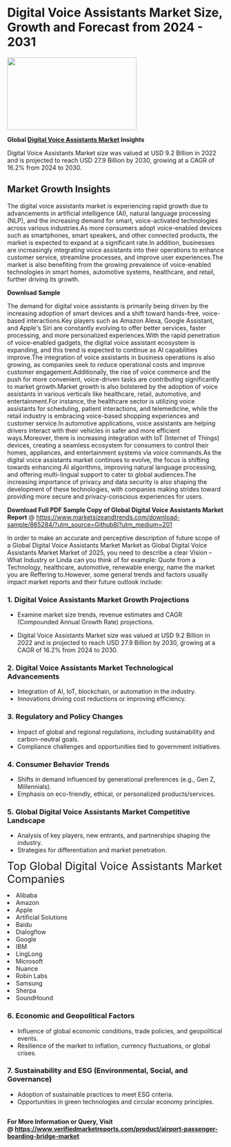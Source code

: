 <H1>Digital Voice Assistants Market Size, Growth and Forecast from 2024 - 2031</H1><img class="aligncenter size-medium wp-image-584254" src="https://thirdeyenews.in/wp-content/uploads/2024/09/Global-Market-Research-300x168.jpeg" alt="" width="300" height="168" /><p><strong>Global&nbsp;<a href="https://www.marketsizeandtrends.com/download-sample/865284/?utm_source=Github8j?utm_medium=201">Digital Voice Assistants Market</a> Insights</strong></p><p>Digital Voice Assistants Market size was valued at USD 9.2 Billion in 2022 and is projected to reach USD 27.9 Billion by 2030, growing at a CAGR of 16.2% from 2024 to 2030.</p><p><h2>Market Growth Insights</h2> <p>The digital voice assistants market is experiencing rapid growth due to advancements in artificial intelligence (AI), natural language processing (NLP), and the increasing demand for smart, voice-activated technologies across various industries.As more consumers adopt voice-enabled devices such as smartphones, smart speakers, and other connected products, the market is expected to expand at a significant rate.In addition, businesses are increasingly integrating voice assistants into their operations to enhance customer service, streamline processes, and improve user experiences.The market is also benefiting from the growing prevalence of voice-enabled technologies in smart homes, automotive systems, healthcare, and retail, further driving its growth.</p> <p><strong>Download Sample</strong></p> <p>The demand for digital voice assistants is primarily being driven by the increasing adoption of smart devices and a shift toward hands-free, voice-based interactions.Key players such as Amazon Alexa, Google Assistant, and Apple's Siri are constantly evolving to offer better services, faster processing, and more personalized experiences.With the rapid penetration of voice-enabled gadgets, the digital voice assistant ecosystem is expanding, and this trend is expected to continue as AI capabilities improve.The integration of voice assistants in business operations is also growing, as companies seek to reduce operational costs and improve customer engagement.Additionally, the rise of voice commerce and the push for more convenient, voice-driven tasks are contributing significantly to market growth.Market growth is also bolstered by the adoption of voice assistants in various verticals like healthcare, retail, automotive, and entertainment.For instance, the healthcare sector is utilizing voice assistants for scheduling, patient interactions, and telemedicine, while the retail industry is embracing voice-based shopping experiences and customer service.In automotive applications, voice assistants are helping drivers interact with their vehicles in safer and more efficient ways.Moreover, there is increasing integration with IoT (Internet of Things) devices, creating a seamless ecosystem for consumers to control their homes, appliances, and entertainment systems via voice commands.As the digital voice assistants market continues to evolve, the focus is shifting towards enhancing AI algorithms, improving natural language processing, and offering multi-lingual support to cater to global audiences.The increasing importance of privacy and data security is also shaping the development of these technologies, with companies making strides toward providing more secure and privacy-conscious experiences for users.<p><span class=""><strong>Download Full PDF Sample Copy of Global Digital Voice Assistants Market Report</strong> @ <a href="https://www.marketsizeandtrends.com/download-sample/865284/?utm_source=Github8j?utm_medium=201" target="_blank">https://www.marketsizeandtrends.com/download-sample/865284/?utm_source=Github8j?utm_medium=201</a></span></p><p>In order to make an accurate and perceptive description of future scope of a Global&nbsp;Digital Voice Assistants Market Market as Global&nbsp;Digital Voice Assistants Market Market of 2025, you need to describe a clear Vision &ndash; What Industry or Linda can you think of for example: Quote from a Technology, healthcare, automotive, renewable energy, name the market you are Reffering to.However, some general trends and factors usually impact market reports and their future outlook include:</p><h3>1.&nbsp;<strong>Digital Voice Assistants Market Growth Projections</strong></h3><ul><li>Examine market size trends, revenue estimates and CAGR (Compounded Annual Growth Rate) projections.</li><li><p>Digital Voice Assistants Market size was valued at USD 9.2 Billion in 2022 and is projected to reach USD 27.9 Billion by 2030, growing at a CAGR of 16.2% from 2024 to 2030.</p></li></ul><h3>2.&nbsp;<strong>Digital Voice Assistants Market Technological Advancements</strong></h3><ul><li>Integration of AI, IoT, blockchain, or automation in the industry.</li><li>Innovations driving cost reductions or improving efficiency.</li></ul><h3>3.&nbsp;<strong>Regulatory and Policy Changes</strong></h3><ul><li>Impact of global and regional regulations, including sustainability and carbon-neutral goals.</li><li>Compliance challenges and opportunities tied to government initiatives.</li></ul><h3>4.&nbsp;<strong>Consumer Behavior Trends</strong></h3><ul><li>Shifts in demand influenced by generational preferences (e.g., Gen Z, Millennials).</li><li>Emphasis on eco-friendly, ethical, or personalized products/services.</li></ul><h3>5.&nbsp;<strong>Global Digital Voice Assistants Market Competitive Landscape</strong></h3><ul><li>Analysis of key players, new entrants, and partnerships shaping the industry.</li><li>Strategies for differentiation and market penetration.</li></ul><p data-pm-slice="1 1 []"><span style="color: inherit; font-family: inherit; font-size: 25px;">Top Global Digital Voice Assistants Market Companies</span></p><div class="" data-test-id=""><p><li>Alibaba</li><li> Amazon</li><li> Apple</li><li> Artificial Solutions</li><li> Baidu</li><li> Dialogflow</li><li> Google</li><li> IBM</li><li> LingLong</li><li> Microsoft</li><li> Nuance</li><li> Robin Labs</li><li> Samsung</li><li> Sherpa</li><li> SoundHound</li></p></div><h3>6.&nbsp;<strong>Economic and Geopolitical Factors</strong></h3><ul><li>Influence of global economic conditions, trade policies, and geopolitical events.</li><li>Resilience of the market to inflation, currency fluctuations, or global crises.</li></ul><h3>7.&nbsp;<strong>Sustainability and ESG (Environmental, Social, and Governance)</strong></h3><ul><li>Adoption of sustainable practices to meet ESG criteria.</li><li>Opportunities in green technologies and circular economy principles.</li></ul><h2><strong style="font-size: 14px;">For More Information or Query, Visit @&nbsp;</strong><a style="background-color: #ffffff; font-size: 14px;" href="https://www.marketsizeandtrends.com/report/digital-voice-assistants-market/" target="_blank">https://www.verifiedmarketreports.com/product/airport-passenger-boarding-bridge-market</a></h2>